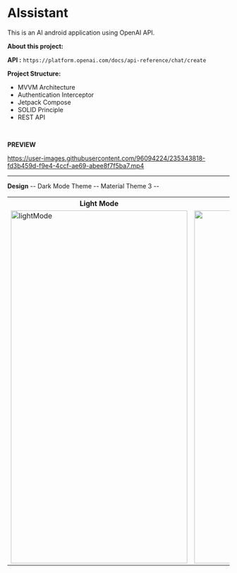 ﻿# AIssistant

This is an AI android application using OpenAI API.

**About this project:**

**API :** ```https://platform.openai.com/docs/api-reference/chat/create```

**Project Structure:**

- MVVM Architecture
- Authentication Interceptor
- Jetpack Compose
- SOLID Principle
- REST API
<br>

**PREVIEW**

https://user-images.githubusercontent.com/96094224/235343818-fd3b459d-f9e4-4ccf-ae69-abee8f7f5ba7.mp4



---

**Design**
-- Dark Mode Theme
-- Material Theme 3 --

<table>
  <tr>
    <th>Light Mode</th>
    <th>Dark Mode</th>
  </tr>
  <tr>
    <td><img alt="lightMode" width="400" height="800" src="https://user-images.githubusercontent.com/96094224/235342425-244f5c6d-53cf-4b96-9330-b03e5669e5c3.jpg"></td>
    <td><img "alt="darkMode" width="400" height="800" src="https://user-images.githubusercontent.com/96094224/235342438-f1e5e74f-48d8-44b9-b256-89dc90926127.jpg"></td>
  </tr>
</table>
